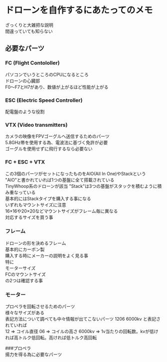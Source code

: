 # ドローンを自作するにあたってのメモ  
ざっくりと大雑把な説明  
間違っていても知らない  
## 必要なパーツ  
### FC (Flight Contololler)  
パソコンでいうところのCPUになるところ  
ドローンの心臓部  
F0～F7とH7があり、数値が上がるほど性能が上がる  
  
### ESC (Electric Speed Controller)  
配電盤のような役割  
  
### VTX (Video transmitters)  
カメラの映像をFPVゴーグルへ送信するためのパーツ  
5.8GHz帯を使用する為、電波法に基づく免許が必要  
ゴーグルを使用せずに飛行するなら必要ない
  
### FC + ESC + VTX  
この3個のパーツがセットになったものをAIO(All In One)やStackという  
"AIO"と書かれていれば1つの基盤に全て搭載されている  
TinyWhoop系のドローンが該当
"Stack"は3つの基盤がスタックを積むように積み重なっている  
基本的にはStackタイプを購入する事になる  
いずれもマウントサイズに注意  
16×16や20×20などマウントサイズがフレーム毎に異なる  
対応するサイズを買う事  
  
### フレーム  
ドローンの形を決めるフレーム  
基本的にカーボン製  
購入する時にメーカーの説明をよく見る事  
特に  
モーターサイズ  
FCのマウントサイズ  
の2つは確認する事  

### モーター  
プロペラを回転させるためのパーツ  
様々なサイズがある  
表記方法について調べても中々情報が出てこないパーツ
1206 6000kv と表記されていれば  
12 => コイル直径
06 => コイルの高さ
6000kv => 1v当たりの回転数。kvが低ければ高トルク低回転。高ければ低トルク高回転  

###プロペラ  
揚力を得る為に必要なパーツ  

